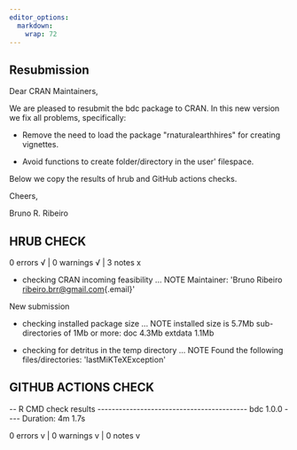 ```yaml
---
editor_options: 
  markdown: 
    wrap: 72
---
```

## Resubmission

Dear CRAN Maintainers,

We are pleased to resubmit the bdc package to CRAN. In this new version we fix all problems, specifically:

* Remove the need to load the package "rnaturalearthhires" for creating vignettes.

* Avoid functions to create folder/directory in the user' filespace.

Below we copy the results of hrub and GitHub actions checks.

Cheers,

Bruno R. Ribeiro

## HRUB CHECK

0 errors √ | 0 warnings √ | 3 notes x

-   checking CRAN incoming feasibility ... NOTE Maintainer: 'Bruno
    Ribeiro
    [ribeiro.brr\@gmail.com](mailto:ribeiro.brr@gmail.com){.email}'

New submission

-  checking installed package size ... NOTE
   installed size is  5.7Mb
   sub-directories of 1Mb or more:
     doc       4.3Mb
     extdata   1.1Mb

-   checking for detritus in the temp directory ... NOTE Found the
    following files/directories: 'lastMiKTeXException'

## GITHUB ACTIONS CHECK

-- R CMD check results ------------------------------------------ bdc 1.0.0 ----
Duration: 4m 1.7s

0 errors v | 0 warnings v | 0 notes v
